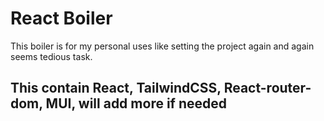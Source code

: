# React Boiler 
This boiler is for my personal uses like setting the project again and again seems tedious task.

## This contain React, TailwindCSS, React-router-dom, MUI, will add more if needed
